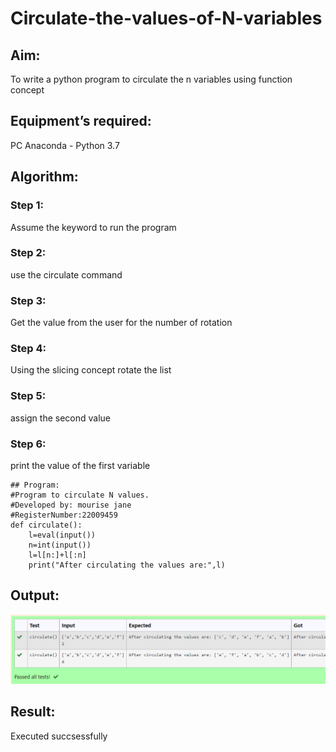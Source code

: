 # Circulate-the-values-of-N-variables
## Aim:
To write a python program to circulate the n variables using function concept
## Equipment’s required:
PC
Anaconda - Python 3.7
## Algorithm: 
### Step 1: 
Assume the keyword to run the program
### Step 2: 
use the circulate command
### Step 3: 
Get the value from the user for the number of rotation
### Step 4: 
Using the slicing concept rotate the list

### Step 5: 
assign the second value
### Step 6: 
print the value of the first variable
```
## Program:
#Program to circulate N values.
#Developed by: mourise jane
#RegisterNumber:22009459
def circulate():
    l=eval(input())
    n=int(input())
    l=l[n:]+l[:n]
    print("After circulating the values are:",l)
```

## Output:
![output](./Screenshot%20(9).png)


## Result:
Executed succsessfully